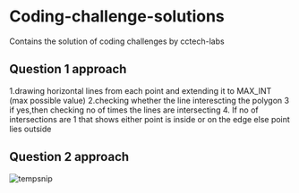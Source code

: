 # Coding-challenge-solutions
Contains the solution of coding challenges by cctech-labs

## Question 1 approach
1.drawing horizontal lines from each point and extending it to MAX_INT (max possible value)
2.checking whether the line interescting the polygon
3 if yes,then checking no of times the lines are intersecting
4. If no of intersections are 1 that shows either point is inside or on the edge else point lies outside 

## Question 2 approach

![tempsnip](https://user-images.githubusercontent.com/31897207/85328297-24bfff00-b4ee-11ea-8f0b-d7ede7ad8cf7.png)
